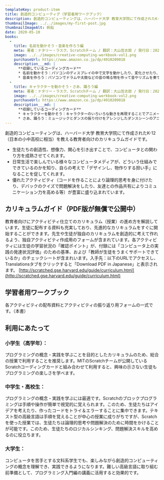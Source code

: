 ```yaml
---
templateKey: product-item
title: 創造的コンピューティグ（学習者用ワークブック）
description: 創造的コンピューティングは、ハーバード大学 教育大学院にて作成されたK-12（日本の小中高校に相当）を教える教育者向けのカリキュラムガイドです。
thumbnailImage: ../../images/my-first-post.jpg
thumbnailImageAlt: 帆船
date: 2020-05-10
books:
  -
    title: 名前を動かそう・音楽を作ろう編
    meta: 著者：ナタリー・ラスク、Scratchチーム / 翻訳：大山哲志郎 / 発行日：2020年4月30日 / サイズ・仕様：A5・フルカラー・44ページ / ISBN：9784910209012
    image: ../../images/creative-computing-workbook-vol1.png
    purchaseUrl: https://www.amazon.co.jp/dp/4910209018
    description___md: |
      **収録しているコーディングカード**
      * 名前を動かそう：パソコンのディスプレイの中で文字を動かしたり、変化させたり、音がつけられることを体験できます）
      * 音楽を作ろう：パソコンでドラムや太鼓などの音の鳴る物を作って音やリズムを奏でられることを体験できます）
  -
    title: キャラクターを動かそう・さあ、踊ろう編
    meta: 著者：ナタリー・ラスク、Scratchチーム / 翻訳：大山哲志郎 / 発行日：2020年5月7日 / サイズ・仕様：A5・フルカラー・46ページ / ISBN：9784910209029
    image: ../../images/creative-computing-workbook-vol2.png
    purchaseUrl: https://www.amazon.co.jp/dp/4910209018
    description___md: |
      **収録しているコーディングカード**
      * キャラクターを動かそう：キャラクターのいろいろな動きを再現することでアニメーションの基本の動き作りを体験します
      * さあ、踊ろう：ミュージックとダンスの振り付けをアレンジしたダンスシーンのアニメーション作りを体験します
---
```


創造的コンピューティングは、ハーバード大学 教育大学院にて作成されたK-12（日本の小中高校に相当）を教える教育者向けのカリキュラムガイドです。

* 生徒たちの創造性、想像力、関心を引き出すことで、コンピュータとの関わり方を成熟させてくれます。
* 日常生活で楽しんでいる様々なコンピュータメディアが、どういう仕組みでできているのかを知り、自らの考えで「デザインし、物作りする担い手」になることを促してくれます。
* 優れたアクティビティ（コードを作ることにより論理的思考を身に付けたり、デバックのクイズで問題解決をしたり、友達との作品共有によりコミュニケーション力を高める等）が豊富に盛り込まれています。

## カリキュラムガイド（PDF版が無償で公開中）
教育者向けにアクティビティ仕立てのカリキュラム（授業）の進め方を解説しています。生徒に配布する資料も充実しており、先進的なカリキュラムをすぐに開始することができます。先生や生徒が独自のカリキュラムを創造的に考えて作れるよう、独自アクティビティ作成用のフォームが含まれています。各アクティビティには生徒の学習状況の「確認ポイント」が、付録には「コンピュータ上の実践の発達状況評価」のための基準、および「教師が生徒をうまくサポートできているか」のチェックシートが含まれいます。入手先：以下のURLでアクセスし、Translationsタブをクリックすると「Download PDF in Japanese」と表示されます。
[http://scratched.gse.harvard.edu/guide/curriculum.html](http://scratched.gse.harvard.edu/guide/curriculum.html)

## 学習者用ワークブック
各アクティビティの配布資料とアクティビティの振り返り用フォームの一式です。（本書）

## 利用にあたって
### 小学生（高学年）：
プログラミングの概念・実践を学ぶことを目的としたカリキュラムのため、総合の授業で利用することを推奨します。MITのScratchチームが公開しているScratchコーディングカードと組み合わせて利用すると、興味の示さない生徒もプログラミングの楽しさを学べます。

### 中学生・高校生：
プログラミングの概念・実践を学ぶには最適です。Scratchのブロックプログラミングは手順や操作が簡単で視覚的に覚えられます。このため、生徒たちはアイデアを考えたり、作ったコードをトライ＆エラーすることに集中できます。テキスト型の高級言語は手順を覚えることが中心の授業に成りがちですが、Scratchを使った授業では、生徒たちは論理的思考や問題解決のために時間をかけることが可能です。このため、生徒たちのロジカルシンキング、問題解決スキルを高めるのに役立ちます。

### 大学生：
コンピュータを苦手とする文科系学生でも、楽しみながら創造的コンピューティングの概念を理解でき、実践できるようになります。難しい高級言語に取り組む前準備として、プログラミング入門編の講義に活用すると効果的です。

